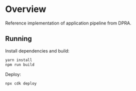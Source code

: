 # Overview

Reference implementation of application pipeline from DPRA.

## Running

Install dependencies and build:

```bash
yarn install
npm run build
```

Deploy:

```bash
npx cdk deploy
```